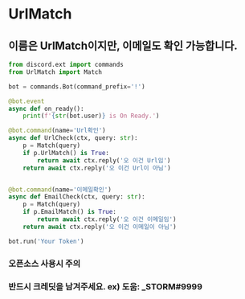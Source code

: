 # UrlMatch

## 이름은 UrlMatch이지만, 이메일도 확인 가능합니다.

```py
from discord.ext import commands
from UrlMatch import Match

bot = commands.Bot(command_prefix='!')

@bot.event
async def on_ready():
    print(f'{str(bot.user)} is On Ready.')

@bot.command(name='Url확인')
async def UrlCheck(ctx, query: str):
    p = Match(query)
    if p.UrlMatch() is True:
        return await ctx.reply('오 이건 Url임')
    return await ctx.reply('오 이건 Url이 아님')


@bot.command(name='이메일확인')
async def EmailCheck(ctx, query: str):
    p = Match(query)
    if p.EmailMatch() is True:
        return await ctx.reply('오 이건 이메일임')
    return await ctx.reply('오 이건 이메일이 아님')

bot.run('Your Token')
```

### 오픈소스 사용시 주의
### 반드시 크레딧을 남겨주세요. ex) 도움: _STORM#9999